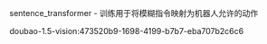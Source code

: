 sentence_transformer - 训练用于将模糊指令映射为机器人允许的动作

doubao-1.5-vision:473520b9-1698-4199-b7b7-eba707b2c6c6
